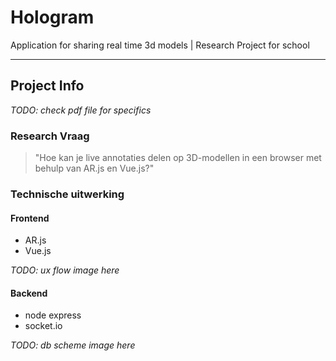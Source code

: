 # Hologram

Application for sharing real time 3d models | Research Project for school

---

## Project Info
*TODO: check pdf file for specifics*

### Research Vraag

> "Hoe kan je live annotaties delen op 3D-modellen in een browser met behulp van AR.js en Vue.js?"

### Technische uitwerking

#### Frontend

- AR.js
- Vue.js

*TODO: ux flow image here*

#### Backend

- node express
- socket.io

*TODO: db scheme image here*